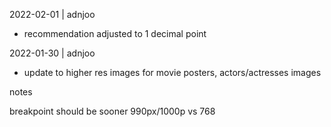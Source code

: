2022-02-01 | adnjoo

- recommendation adjusted to 1 decimal point 

2022-01-30 | adnjoo

- update to higher res images for movie posters, actors/actresses images

notes

breakpoint should be sooner 990px/1000p vs 768
